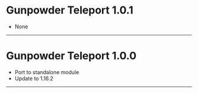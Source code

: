 # Gunpowder Teleport 1.0.1

- None


---
# Gunpowder Teleport 1.0.0

- Port to standalone module
- Update to 1.16.2

---